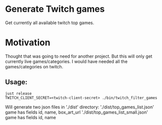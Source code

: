 # Generate Twitch games
Get currently all available twitch top games.

# Motivation
Thought that was going to need for another project. But this will only get currently live games/categories. I would have needed all the games/categories on twitch.

## Usage:
```console
just release
TWITCH_CLIENT_SECRET=<twitch-client-secret> ./bin/twitch_filter_games
```
Will generate two json files in './dist' directory:
'./dist/top_games_list.json' game has fields id, name, box_art_url
'./dist/top_games_list_small.json' game has fields id, name
